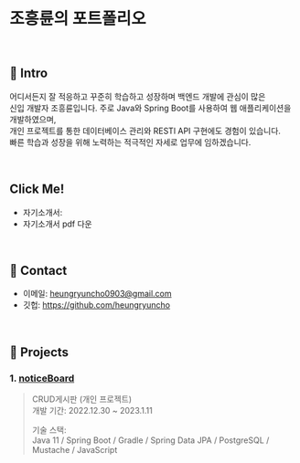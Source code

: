# 조흥륜의 포트폴리오


</br>

## :pushpin: Intro
어디서든지 잘 적응하고  꾸준히 학습하고 성장하며 백엔드 개발에 관심이 많은  
신입 개발자 조흥륜입니다. 주로 Java와 Spring Boot를 사용하여 웹 애플리케이션을 개발하였으며,  
개인 프로젝트를 통한 데이터베이스 관리와 RESTl API 구현에도 경험이 있습니다.  
빠른 학습과 성장을 위해 노력하는 적극적인 자세로 업무에 임하겠습니다.  


</br>

## Click Me!
- 자기소개서:
- 자기소개서 pdf 다운

</br>

## :pushpin: Contact
- 이메일: heungryuncho0903@gmail.com
- 깃헙: https://github.com/heungryuncho

</br>

## :pushpin: Projects
### 1. [noticeBoard](https://github.com/heungryuncho/board_project1)
>CRUD게시판 (개인 프로젝트)  
>개발 기간: 2022.12.30 ~ 2023.1.11
>  
>기술 스택:  
>Java 11 / Spring Boot / Gradle / Spring Data JPA / PostgreSQL / Mustache / JavaScript
>  

